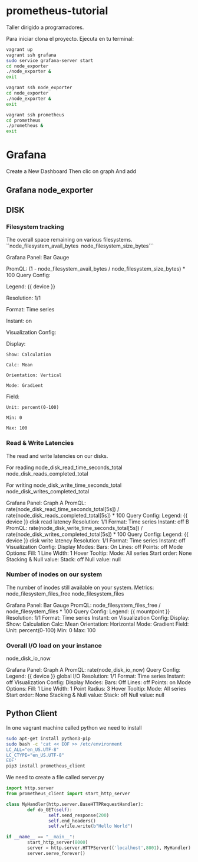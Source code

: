 # prometheus-tutorial
Taller dirigido a programadores.

Para iniciar clona el proyecto.
Ejecuta en tu terminal:
```bash
vagrant up
vagrant ssh grafana
sudo service grafana-server start
cd node_exporter
./node_exporter &
exit

vagrant ssh node_exporter
cd node_exporter
./node_exporter &
exit

vagrant ssh prometheus
cd prometheus
./prometheus &
exit
```


# Grafana
Create a New Dashboard
Then clic on graph
And add


## Grafana node_exporter
## DISK
### Filesystem tracking
The overall space remaining on various filesystems.
``node_filesystem_avail_bytes```
```node_filesystem_size_bytes```

Grafana Panel: Bar Gauge

PromQL: (1 - node_filesystem_avail_bytes / node_filesystem_size_bytes) * 100
Query Config:

  Legend: {{ device }}

  Resolution: 1/1

  Format: Time series 

  Instant: on

Visualization Config: 

  Display:

    Show: Calculation

    Calc: Mean

    Orientation: Vertical

    Mode: Gradient

  Field:

    Unit: percent(0-100)

    Min: 0

    Max: 100

### Read & Write Latencies
The read and write latencies on our disks.

For reading
node_disk_read_time_seconds_total
node_disk_reads_completed_total

For writing
node_disk_write_time_seconds_total
node_disk_writes_completed_total

Grafana Panel: Graph
A
PromQL: rate(node_disk_read_time_seconds_total[5s]) / rate(node_disk_reads_completed_total[5s]) * 100
Query Config: Legend: {{ device }} disk read latency Resolution: 1/1 Format: Time series Instant: off
B
PromQL: rate(node_disk_write_time_seconds_total[5s]) / rate(node_disk_writes_completed_total[5s]) * 100
Query Config: Legend: {{ device }} disk write latency Resolution: 1/1 Format: Time series Instant: off
Visualization Config: 
  Display Modes:
    Bars: On
    Lines: off
    Points: off
  Mode Options:
    Fill: 1
    Line Width: 1
  Hover Tooltip:
    Mode: All series
    Start order: None
  Stacking & Null value:
    Stack: off
    Null value: null
### Number of inodes on our system
The number of inodes still available on your system.
Metrics:
node_filesystem_files_free
node_filesystem_files


Grafana Panel: Bar Gauge
PromQL: node_filesystem_files_free / node_filesystem_files * 100
Query Config: Legend: {{ mountpoint }} Resolution: 1/1 Format: Time series Instant: on
Visualization Config: 
  Display:
    Show: Calculation
    Calc: Mean
    Orientation: Horizontal
    Mode: Gradient
  Field:
    Unit: percent(0-100)
    Min: 0
    Max: 100

### Overall I/O load on your instance
node_disk_io_now


Grafana Panel: Graph
A
PromQL: rate(node_disk_io_now)
Query Config: Legend: {{ device }} global I/O Resolution: 1/1 Format: Time series Instant: off
Visualization Config: 
  Display Modes:
    Bars: Off
    Lines: off
    Points: on
  Mode Options:
    Fill: 1
    Line Width: 1
    Point Radius: 3
  Hover Tooltip:
    Mode: All series
    Start order: None
  Stacking & Null value:
    Stack: off
    Null value: null


## Python Client
In one vagrant machine called python we need to install
```bash
sudo apt-get install python3-pip
sudo bash -c 'cat << EOF >> /etc/environment
LC_ALL="en_US.UTF-8"
LC_CTYPE="en_US.UTF-8"
EOF'
pip3 install prometheus_client
```

We need to create a file called server.py
```python
import http.server
from prometheus_client import start_http_server

class MyHandler(http.server.BaseHTTPRequestHandler):
        def do_GET(self):
                self.send_response(200)
                self.end_headers()
                self.wfile.write(b"Hello World")

if __name__ == "__main__":
        start_http_server(8000)
        server = http.server.HTTPServer(('localhost',8001), MyHandler)
        server.serve_forever()
```
